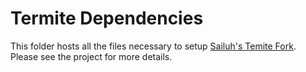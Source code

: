 # Termite Dependencies

This folder hosts all the files necessary to setup [Sailuh's Temite Fork](https://github.com/sailuh/termite). Please see the project for more details.

